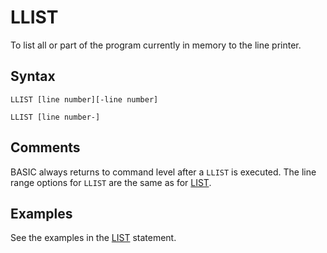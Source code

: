 # LLIST

To list all or part of the program currently in memory to the line printer.

## Syntax

`LLIST [line number][-line number]`

`LLIST [line number-]`

## Comments

BASIC always returns to command level after a `LLIST` is executed. The line range options for `LLIST` are the same as for [LIST](LIST).

## Examples

See the examples in the [LIST](LIST) statement.
